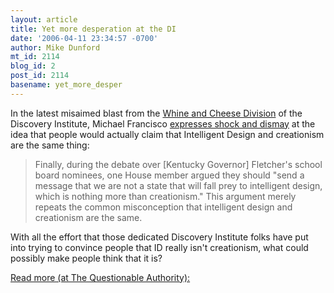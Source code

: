 ```yaml
---
layout: article
title: Yet more desperation at the DI
date: '2006-04-11 23:34:57 -0700'
author: Mike Dunford
mt_id: 2114
blog_id: 2
post_id: 2114
basename: yet_more_desper
---
```

In the latest misaimed blast from the [Whine and Cheese Division](http://evolutionnews.org) of the Discovery Institute, Michael Francisco [expresses shock and dismay](http://www.evolutionnews.org/2006/04/attempts_to_misconstrue_intell.html) at the idea that people would actually claim that Intelligent Design and creationism are the same thing:

> Finally, during the debate over \[Kentucky Governor\] Fletcher's school board nominees, one House member argued they should "send a message that we are not a state that will fall prey to intelligent design, which is nothing more than creationism." This argument merely repeats the common misconception that intelligent design and creationism are the same.

With all the effort that those dedicated Discovery Institute folks have put into trying to convince people that ID really isn't creationism, what could possibly make people think that it is?

[Read more (at The Questionable Authority):](http://thequestionableauthority.blogspot.com/2006/04/yet-more-desperation-at-di.html)
